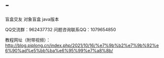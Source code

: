 # -
盲盒交友
对象盲盒
java版本

QQ交流群：962437732
问题咨询联系QQ：1079654850

教程网址（附带视频）：http://blog.piplong.cn/index.php/2021/10/16/%e7%9b%b2%e7%9b%92%e6%90%ad%e5%bb%ba%e6%95%99%e7%a8%8b/

